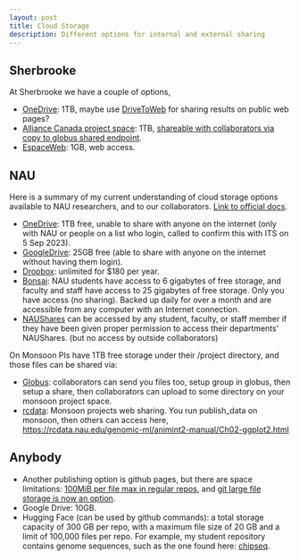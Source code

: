 ```yaml
---
layout: post
title: Cloud Storage
description: Different options for internal and external sharing
---
```


## Sherbrooke

At Sherbrooke we have a couple of options,

- [OneDrive](https://www.usherbrooke.ca/services-informatiques/repertoire/collaboration/microsoft-365/onedrive): 1TB, maybe use [DriveToWeb](https://www.drv.tw/#how) for sharing results on public web pages?
- [Alliance Canada project
  space](https://docs.alliancecan.ca/wiki/Storage_and_file_management#Filesystem_quotas_and_policies):
  1TB, [shareable with collaborators via copy to globus shared
  endpoint](https://docs.alliancecan.ca/wiki/Sharing_data).
- [EspaceWeb](https://www.usherbrooke.ca/services-informatiques/repertoire/applications/espace-web#acc-4085-1131): 1GB, web access.

## NAU

Here is a summary of my current understanding of cloud storage options
available to NAU researchers, and to our collaborators. [Link to official
docs](https://in.nau.edu/its/filesharing-storage/).

- [OneDrive](https://in.nau.edu/its/onedrive-for-business/): 1TB free,
  unable to share with anyone on the internet (only with NAU or people
  on a list who login, called to confirm this with ITS on 5 Sep 2023).
- [GoogleDrive](https://in.nau.edu/its/google-drive/): 25GB free (able
  to share with anyone on the internet without having them login).
- [Dropbox](https://nau.service-now.com/sp?id=kb_article&article=KB0014469):
  unlimited for $180 per year.
- [Bonsai](https://in.nau.edu/its/bonsai/): NAU students have access
  to 6 gigabytes of free storage, and faculty and staff have access to
  25 gigabytes of free storage. Only you have access (no
  sharing). Backed up daily for over a month and are accessible from
  any computer with an Internet connection.
- [NAUShares](https://in.nau.edu/its/naushares/) can be accessed by
  any student, faculty, or staff member if they have been given proper
  permission to access their departments' NAUShares. (but no access by
  outside collaborators)

On Monsoon PIs have 1TB free storage under their /project directory,
and those files can be shared via:

- [Globus](https://www.globus.org/): collaborators can send you files
  too, setup group in globus, then setup a share, then collaborators
  can upload to some directory on your monsoon project space.
- [rcdata](https://in.nau.edu/arc/data-portal/): Monsoon projects web
  sharing. You run publish_data on monsoon, then others can access
  here,
  https://rcdata.nau.edu/genomic-ml/animint2-manual/Ch02-ggplot2.html

## Anybody

- Another publishing option is github pages, but there are space
  limitations: [100MiB per file max in regular repos](https://docs.github.com/en/repositories/working-with-files/managing-large-files/about-large-files-on-github), and [git large file storage is now an option](https://docs.github.com/en/repositories/working-with-files/managing-large-files/about-storage-and-bandwidth-usage).
- Google Drive: 10GB.
- Hugging Face (can be used by github commands): a total storage capacity of 300 GB per repo, with a maximum file size of 20 GB and a limit of 100,000 files per repo. For example, my student repository contains genome sequences, such as the one found here: [chipseq](https://huggingface.co/datasets/lamtung16/compressed_chipseq).
